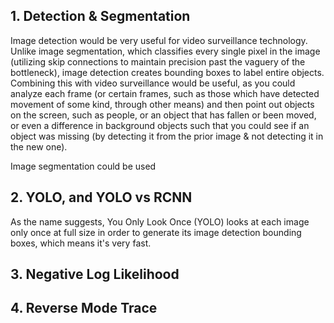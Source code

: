 ## 1. Detection & Segmentation
Image detection would be very useful for video surveillance technology. Unlike image segmentation, which classifies every single pixel in the image (utilizing skip connections to maintain precision past the vaguery of the bottleneck), image detection creates bounding boxes to label entire objects. Combining this with video surveillance would be useful, as you could analyze each frame (or certain frames, such as those which have detected movement of some kind, through other means) and then point out objects on the screen, such as people, or an object that has fallen or been moved, or even a difference in background objects such that you could see if an object was missing (by detecting it from the prior image & not detecting it in the new one).

Image segmentation could be used

## 2. YOLO, and YOLO vs RCNN
As the name suggests, You Only Look Once (YOLO) looks at each image only once at full size in order to generate its image detection bounding boxes, which means it's very fast. 

## 3. Negative Log Likelihood


## 4. Reverse Mode Trace
